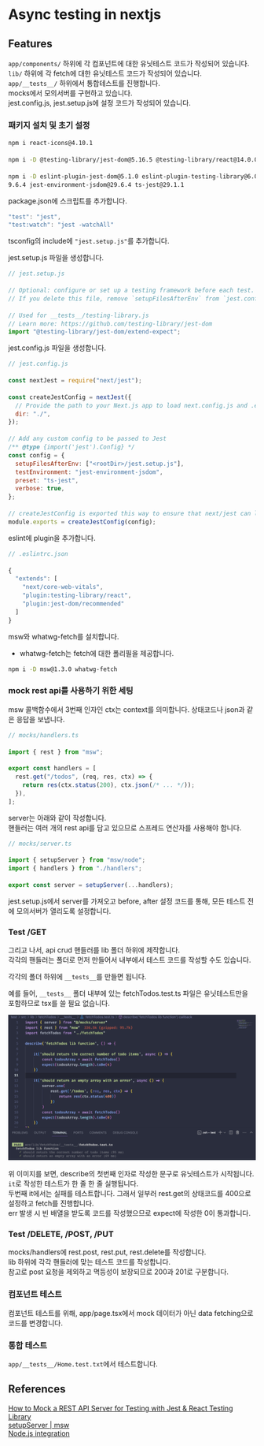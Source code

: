 # Async testing in nextjs

## Features

`app/components/` 하위에 각 컴포넌트에 대한 유닛테스트 코드가 작성되어 있습니다.<br>
`lib/` 하위에 각 fetch에 대한 유닛테스트 코드가 작성되어 있습니다.<br>
`app/__tests__/` 하위에서 통합테스트를 진행합니다.<br>
mocks에서 모의서버를 구현하고 있습니다.<br>
jest.config.js, jest.setup.js에 설정 코드가 작성되어 있습니다.<br>

### 패키지 설치 및 초기 설정

```bash
npm i react-icons@4.10.1

npm i -D @testing-library/jest-dom@5.16.5 @testing-library/react@14.0.0 @testing-library/user-event@14.4.3

npm i -D eslint-plugin-jest-dom@5.1.0 eslint-plugin-testing-library@6.0.1 jest@2
9.6.4 jest-environment-jsdom@29.6.4 ts-jest@29.1.1
```

package.json에 스크립트를 추가합니다.

```js
"test": "jest",
"test:watch": "jest -watchAll"
```

tsconfig의 include에 `"jest.setup.js"`를 추가합니다.

jest.setup.js 파일을 생성합니다.

```js
// jest.setup.js

// Optional: configure or set up a testing framework before each test.
// If you delete this file, remove `setupFilesAfterEnv` from `jest.config.js`

// Used for __tests__/testing-library.js
// Learn more: https://github.com/testing-library/jest-dom
import "@testing-library/jest-dom/extend-expect";
```

jest.config.js 파일을 생성합니다.

```js
// jest.config.js

const nextJest = require("next/jest");

const createJestConfig = nextJest({
  // Provide the path to your Next.js app to load next.config.js and .env files in your test environment
  dir: "./",
});

// Add any custom config to be passed to Jest
/** @type {import('jest').Config} */
const config = {
  setupFilesAfterEnv: ["<rootDir>/jest.setup.js"],
  testEnvironment: "jest-environment-jsdom",
  preset: "ts-jest",
  verbose: true,
};

// createJestConfig is exported this way to ensure that next/jest can load the Next.js config which is async
module.exports = createJestConfig(config);
```

eslint에 plugin을 추가합니다.

```js
// .eslintrc.json

{
  "extends": [
    "next/core-web-vitals",
    "plugin:testing-library/react",
    "plugin:jest-dom/recommended"
  ]
}
```

msw와 whatwg-fetch를 설치합니다.

- whatwg-fetch는 fetch에 대한 폴리필을 제공합니다.

```bash
npm i -D msw@1.3.0 whatwg-fetch
```

### mock rest api를 사용하기 위한 세팅

msw 콜백함수에서 3번째 인자인 ctx는 context를 의미합니다. 상태코드나 json과 같은 응답을 보냅니다.

```js
// mocks/handlers.ts

import { rest } from "msw";

export const handlers = [
  rest.get("/todos", (req, res, ctx) => {
    return res(ctx.status(200), ctx.json(/* ... */));
  }),
];
```

server는 아래와 같이 작성합니다.<br>
핸들러는 여러 개의 rest api를 담고 있으므로 스프레드 연산자를 사용해야 합니다.

```js
// mocks/server.ts

import { setupServer } from "msw/node";
import { handlers } from "./handlers";

export const server = setupServer(...handlers);
```

jest.setup.js에서 server를 가져오고 before, after 설정 코드를 통해, 모든 테스트 전에 모의서버가 열리도록 설정합니다.

### Test /GET

그리고 나서, api crud 핸들러를 lib 폴더 하위에 제작합니다.<br>
각각의 핸들러는 폴더로 먼저 만들어서 내부에서 테스트 코드를 작성할 수도 있습니다.

각각의 폴더 하위에 `__tests__`를 만들면 됩니다.

예를 들어, `__tests__` 폴더 내부에 있는 fetchTodos.test.ts 파일은 유닛테스트만을 포함하므로 tsx를 쓸 필요 없습니다.

![Alt text](./public/image.png)

위 이미지를 보면, describe의 첫번째 인자로 작성한 문구로 유닛테스트가 시작됩니다.<br>
`it`로 작성한 테스트가 한 줄 한 줄 실행됩니다.<br>
두번째 it에서는 실패를 테스트합니다. 그래서 일부러 rest.get의 상태코드를 400으로 설정하고 fetch를 진행합니다.<br>
err 발생 시 빈 배열을 받도록 코드를 작성했으므로 expect에 작성한 0이 통과합니다.

### Test /DELETE, /POST, /PUT

mocks/handlers에 rest.post, rest.put, rest.delete를 작성합니다.<br>
lib 하위에 각각 핸들러에 맞는 테스트 코드를 작성합니다.<br>
참고로 post 요청을 제외하고 멱등성이 보장되므로 200과 201로 구분합니다.

### 컴포넌트 테스트

컴포넌트 테스트를 위해, app/page.tsx에서 mock 데이터가 아닌 data fetching으로 코드를 변경합니다.

### 통합 테스트

`app/__tests__/Home.test.txt`에서 테스트합니다.

## References

[How to Mock a REST API Server for Testing with Jest & React Testing Library](https://www.youtube.com/watch?v=k0LPNKWCxx0)<br>
[setupServer | msw](https://mswjs.io/docs/api/setup-server/)<br>
[Node.js integration](https://mswjs.io/docs/integrations/node/#test-runner)<br>
